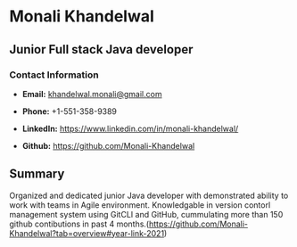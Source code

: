 # Monali Khandelwal

## Junior Full stack Java developer

### Contact Information

* **Email:** khandelwal.monali@gmail.com

* **Phone:** +1-551-358-9389

* **LinkedIn:** https://www.linkedin.com/in/monali-khandelwal/

* **Github:** https://github.com/Monali-Khandelwal

## Summary
Organized and dedicated junior Java developer with demonstrated ability to work with teams in Agile environment. Knowledgable in version contorl management system using GitCLI and GitHub, cummulating more than 150 github contibutions in past 4 months.(https://github.com/Monali-Khandelwal?tab=overview#year-link-2021)